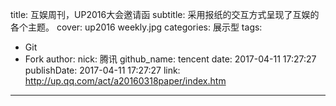 title: 互娱周刊，UP2016大会邀请函
subtitle: 采用报纸的交互方式呈现了互娱的各个主题。
cover: up2016 weekly.jpg
categories: 展示型
tags:
  - Git
  - Fork
author:
  nick: 腾讯
  github_name: tencent
date: 2017-04-11 17:27:27
publishDate: 2017-04-11 17:27:27
link: http://up.qq.com/act/a20160318paper/index.htm
---

<!-- more -->
